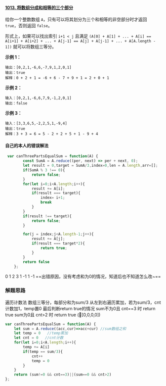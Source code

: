 #### [1013. 将数组分成和相等的三个部分](https://leetcode-cn.com/problems/partition-array-into-three-parts-with-equal-sum/)

给你一个整数数组 `A`，只有可以将其划分为三个和相等的非空部分时才返回 `true`，否则返回 `false`。

形式上，如果可以找出索引 `i+1 < j` 且满足 `(A[0] + A[1] + ... + A[i] == A[i+1] + A[i+2] + ... + A[j-1] == A[j] + A[j-1] + ... + A[A.length - 1])` 就可以将数组三等分。

**示例 1：**

```
输出：[0,2,1,-6,6,-7,9,1,2,0,1]
输出：true
解释：0 + 2 + 1 = -6 + 6 - 7 + 9 + 1 = 2 + 0 + 1
```

**示例 2：**

```
输入：[0,2,1,-6,6,7,9,-1,2,0,1]
输出：false
```

**示例 3：**

```
输入：[3,3,6,5,-2,2,5,1,-9,4]
输出：true
解释：3 + 3 = 6 = 5 - 2 + 2 + 5 + 1 - 9 + 4
```

#### 自己的本人的错误解法

```js
 var canThreePartsEqualSum = function(A) {
        const SumA = A.reduce((per, next) => per + next, 0);
        let result = 0,target = SumA/3,index=0,len = A.length,arr=[];
        if(SumA % 3 !== 0){
            return false;
        }
        for(let i=0;i<A.length;i++){
            result += A[i];
            if(result === target){
                index= i+1;
                break
            }
        }
        if(result !== target){
            return false;
        }

        for(j = index;j<A.length-1;j++){
            result += A[j];
            if(result === target*2){
                return true;
            }
        }
        return false
    };
```
0  1 2 3
1 -1 1 -1
==出错原因，没有考虑和为0的情况，知道后也不知道怎么改~==

### 解题思路

遍历计数法
数组三等分，每部分和为sum/3
从左到右遍历累加，若为sum/3，cnt计数加1，temp置0
最后判断return true的情况
sum不为0且 cnt==3 时 return true
sum为0且 cnt>2 时 return true (🌰[0,0,0,0])

```js
var canThreePartsEqualSum = function(A) {
    let sum = A.reduce((acc,cur)=>acc+cur) //sum数组之和
    let temp = 0   //temp累加
    let cnt = 0   //cnt计数
    for(let i=0;i<A.length;i++){
        temp += A[i] 
        if(temp == sum/3){  
            cnt++   
            temp = 0
        }
    }
    return (sum!=0 && cnt==3)||(sum==0 && cnt>2)
};

```

